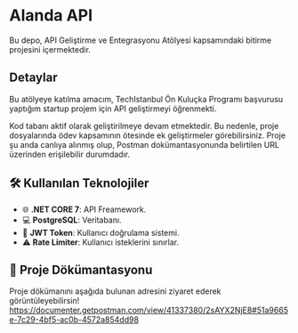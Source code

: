 # Alanda API
Bu depo, API Geliştirme ve Entegrasyonu Atölyesi kapsamındaki bitirme projesini içermektedir.

## Detaylar
Bu atölyeye katılma amacım, TechIstanbul Ön Kuluçka Programı başvurusu yaptığım startup projem için API geliştirmeyi öğrenmekti.

Kod tabanı aktif olarak geliştirilmeye devam etmektedir. Bu nedenle, proje dosyalarında ödev kapsamının ötesinde ek geliştirmeler görebilirsiniz. Proje şu anda canlıya alınmış olup, Postman dokümantasyonunda belirtilen URL üzerinden erişilebilir durumdadır.

## 🛠️ Kullanılan Teknolojiler  
- 🌐 **.NET CORE 7**: API Freamework.
- 💻 **PostgreSQL**: Veritabanı.
- 🚫 **JWT Token**: Kullanıcı doğrulama sistemi.
- ⚠️ **Rate Limiter**: Kullanıcı isteklerini sınırlar.

## 🚀 Proje Dökümantasyonu
Proje dökümanını aşağıda bulunan adresini ziyaret ederek görüntüleyebilirsin!
https://documenter.getpostman.com/view/41337380/2sAYX2NjE8#51a9665e-7c29-4bf5-ac0b-4572a854dd98
